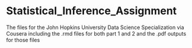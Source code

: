# Statistical_Inference_Assignment
The files for the John Hopkins University Data Science Specialization via Cousera including the .rmd files for both part 1 and 2 and the .pdf outputs for those files
